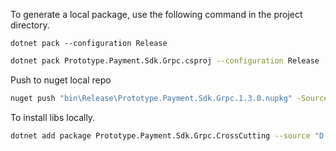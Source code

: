 ﻿To generate a local package, use the following command in the project directory.

`dotnet pack --configuration Release`

```sh
dotnet pack Prototype.Payment.Sdk.Grpc.csproj --configuration Release
```

Push to nuget local repo

```sh
nuget push "bin\Release\Prototype.Payment.Sdk.Grpc.1.3.0.nupkg" -Source "C:\NuGetLocalRepo"
```

To install libs locally.

```sh
dotnet add package Prototype.Payment.Sdk.Grpc.CrossCutting --source "D:\05__projetos\github\prototype-payment\Prototype.Payment.Sdk.Grpc.CrossCutting\bin\Release"
```
